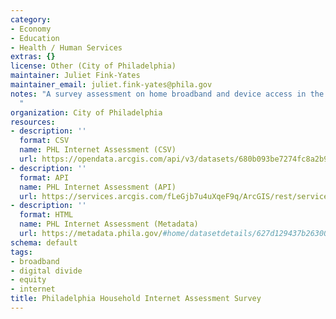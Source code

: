 ```yaml
---
category:
- Economy
- Education
- Health / Human Services
extras: {}
license: Other (City of Philadelphia)
maintainer: Juliet Fink-Yates
maintainer_email: juliet.fink-yates@phila.gov
notes: "A survey assessment on home broadband and device access in the City of Philadelphia.\
  "
organization: City of Philadelphia
resources:
- description: ''
  format: CSV
  name: PHL Internet Assessment (CSV)
  url: https://opendata.arcgis.com/api/v3/datasets/680b093be7274fc8a2b92756c38499bd_0/downloads/data?format=csv&spatialRefId=4326&where=1%3D1
- description: ''
  format: API
  name: PHL Internet Assessment (API)
  url: https://services.arcgis.com/fLeGjb7u4uXqeF9q/ArcGIS/rest/services/PHL_Household_Internet_2021/FeatureServer/0/query?where=1%3D1
- description: ''
  format: HTML
  name: PHL Internet Assessment (Metadata)
  url: https://metadata.phila.gov/#home/datasetdetails/627d129437b2630020b85820/representationdetails/627d129637b2630020b85824/
schema: default
tags:
- broadband
- digital divide
- equity
- internet
title: Philadelphia Household Internet Assessment Survey
---
```

